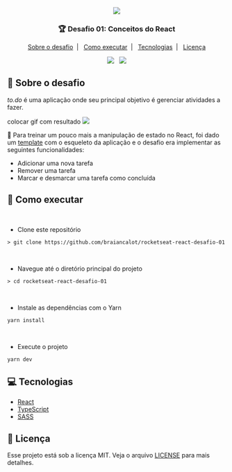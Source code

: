 <h2 align="center">
  <img src="https://i.imgur.com/f1pikoQ.png"/>
</h2>

<h3 align="center">
🏆 Desafio 01: Conceitos do React
</h3>

<p align="center">
  <a href="#speech_balloon-sobre-o-desafio">Sobre o desafio</a>&nbsp;&nbsp;|&nbsp;&nbsp;
  <a href="#rocket-como-executar">Como executar</a>&nbsp;&nbsp;|&nbsp;&nbsp;
  <a href="#computer-tecnologias">Tecnologias</a>&nbsp;&nbsp;|&nbsp;&nbsp;
  <a href="#memo-licença">Licença</a>
</p>

<p align="center">
  <img src="https://img.shields.io/badge/Made by-BraianCalot-blue"/>
  &nbsp;
  <img src="https://img.shields.io/github/license/braiancalot/rocketseat-react-desafio-01"/>
</p>

## :speech_balloon: Sobre o desafio

*to.do* é uma aplicação onde seu principal objetivo é gerenciar atividades a fazer. 

colocar gif com resultado
<img src="https://i.imgur.com/9LHUETa.png"/>

:dart: Para treinar um pouco mais a manipulação de estado no React, foi dado um [template](https://github.com/rocketseat-education/ignite-template-reactjs-conceitos-do-react) com o esqueleto da aplicação e o desafio era implementar as seguintes funcionalidades: 
- Adicionar uma nova tarefa
- Remover uma tarefa
- Marcar e desmarcar uma tarefa como concluída

## :rocket: Como executar 

</br>

- Clone este repositório

```
> git clone https://github.com/braiancalot/rocketseat-react-desafio-01
```

</br>

- Navegue até o diretório principal do projeto
```
> cd rocketseat-react-desafio-01
```

</br>

- Instale as dependências com o Yarn
```
yarn install
```

</br>

- Execute o projeto
```
yarn dev
```

## :computer: Tecnologias

- [React](https://pt-br.reactjs.org)
- [TypeScript](https://www.typescriptlang.org)
- [SASS](https://sass-lang.com)


## :memo: Licença

Esse projeto está sob a licença MIT. Veja o arquivo [LICENSE](LICENSE) para mais detalhes.
